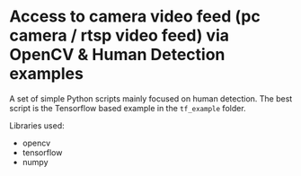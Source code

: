# Access to camera video feed (pc camera / rtsp video feed) via OpenCV & Human Detection examples

A set of simple Python scripts mainly focused on human detection.
The best script is the Tensorflow based example in the `tf_example` folder.

Libraries used:
- opencv
- tensorflow
- numpy